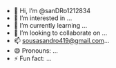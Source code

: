 - 👋 Hi, I’m @sanDRo1212834
- 👀 I’m interested in ...
- 🌱 I’m currently learning ...
- 💞️ I’m looking to collaborate on ...
- 📫 sousasandro419@gmail.com...
- 😄 Pronouns: ...
- ⚡ Fun fact: ...

<!---
sanDRo1212834/sanDRo1212834 is a ✨ special ✨ repository because its `README.md` (this file) appears on your GitHub profile.
You can click the Preview link to take a look at your changes.
--->
